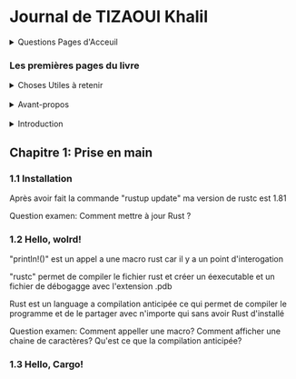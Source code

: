 # Journal de TIZAOUI Khalil

<details>
<summary> Questions Pages d'Acceuil </summary>
<br>
Quels sont les raisons pour les quels Rust est rapide et n'utilise pas beaucoup de mémoire?
<br><br>
Qu'est ce que le modèle d'ownership?
<br><br>
Si Rust est autant productif, pourquoi n'est il pas plus utilisé / populaire ? 
<br><br>
On en vient donc à se poser la question: Quels sont les avantages et les désavantages de Rust? Dans quels domaines ce language est-il "fort" et dans quels domaines est-il "moins-fort"?
    
</details>

### Les premières pages du livre
<details>
<summary>Choses Utiles à retenir</summary>
rustup docs --book : cette commande ouvre le livre rust format anglais en local sur la machine
</details>
<br>
<details>
<summary>Avant-propos</summary>
Rust permet de facilité la programmation bas-niveau en déjouant les failles de sécurité, les plantages de système, qui traditionnelement demande beaucoup d'expertise et de prudence, et en guidant naturellement vers un code fiable et efficace. 
<br>
Rust est un language qui facilite la programmation bas niveau mais qui est également utilisable pour les serveurs-web, applications en ligne de commande, etc...<br>
Question examen: Qu'est ce qui est facilité avec Rust?
</details>
<br>
<details>
<summary>Introduction</summary>
Rust permet de contrôler l'utilisation de la mémoire.
<br><br>
Pour les équipes de dev:
Outils de développement Rust: <br>
- Cargo: gestion de dépendance et compilation<br>
- Rustfmt: style de codage<br>
- Rust Language Server: complétion de code et messages d'erreur dans l'IDE<br>
<br>
Pour les étudiants: Rendre accessible la compréhension des notions de système avec le livre

Pour les entreprises : Rust est utilisé pour différentes missions ( IOT, machine learning, services web, FIREFOX, etc...) 

Ouvert aux dev de logiciel libre.

Rust fait en sorte que le code soit sur  et rapide sans se soucier du controle de code instable fait auparavant qui pouvait etre fait auparavant.

Question: Rust se vend comme un language simple qui facilite la vie du développeur et qui est accessible à tous les profils. Est-ce vrai ?

Question examen: Quels sont les outils de dev Rust? A qui Rust est-il destiné?
</details>


## Chapitre 1: Prise en main

### 1.1 Installation

Après avoir fait la commande "rustup update" ma version de rustc est 1.81

Question examen: Comment mettre à jour Rust ?

### 1.2 Hello, wolrd!

"println!()" est un appel a une macro rust car il y a un point d'interogation

"rustc" permet de compiler le fichier rust et créer un éexecutable et un fichier de débogagge avec l'extension .pdb

Rust est un language a compilation anticipée ce qui permet de compiler le programme et de le partager avec n'importe qui sans avoir Rust d'installé

Question examen: Comment appeller une macro? Comment afficher une chaine de caractères? Qu'est ce que la compilation anticipée?


### 1.3 Hello, Cargo!



